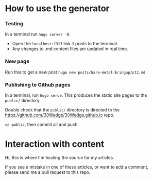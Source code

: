 # How to use the generator

### Testing
In a terminal run `hugo server -D`.
 - Open the `localhost:1313` link it prints to the terminal.
 - Any changes to .md content files are updated in real time.

### New page

Run this to get a new post
`hugo new posts/bare-metal-bringup/pt2.md`

### Publishing to Github pages
In a terminal, run `hugo serve`. This produces the static site pages to the `public/` directory.

Double check that the `public/` directory is directed to the https://github.com/30Wedge/30Wedge.github.io repo.

`cd public`, then commit all and push.

# Interaction with content

Hi, this is where I'm hosting the source for my articles.

If you see a mistake in one of these articles, or want to add a comment, please send me a pull request to this repo.
